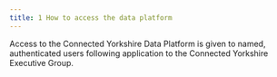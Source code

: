 ```yaml
---
title: 1 How to access the data platform
---
```


Access to the Connected Yorkshire Data Platform is given to named, authenticated users following application to the Connected Yorkshire Executive Group.

